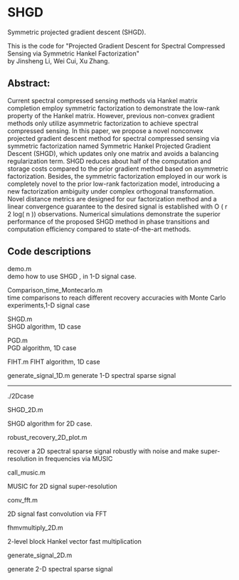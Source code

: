# SHGD
Symmetric projected gradient descent (SHGD).

This is the code for "Projected Gradient Descent for Spectral Compressed Sensing via Symmetric Hankel Factorization"  
by Jinsheng Li, Wei Cui, Xu Zhang. 

## Abstract:
Current spectral compressed sensing methods via Hankel matrix completion employ symmetric factorization to demonstrate the low-rank property of the Hankel matrix. However, previous non-convex gradient methods only utilize asymmetric factorization to achieve spectral compressed sensing. In this paper, we propose a novel nonconvex projected gradient descent method for spectral compressed sensing via symmetric factorization named Symmetric Hankel Projected Gradient Descent (SHGD), which updates only one matrix and avoids a balancing regularization term. SHGD reduces about half of the computation and storage costs compared to the prior gradient method based on asymmetric factorization. Besides, the symmetric factorization employed in our work is completely novel to the prior low-rank factorization model, introducing a new factorization ambiguity under complex orthogonal transformation. Novel distance metrics are designed for our factorization method and a linear convergence guarantee to the desired signal is established with O ( r 2 log( n )) observations. Numerical simulations demonstrate the superior performance of the proposed SHGD method in phase transitions and computation efficiency compared to state-of-the-art methods.

## Code descriptions
demo.m  
demo how to use SHGD , in 1-D signal case. 

Comparison_time_Montecarlo.m   
time comparisons to reach different recovery accuracies with Monte Carlo experiments,1-D signal case   

SHGD.m  
SHGD algorithm, 1D case

PGD.m  
PGD algorithm, 1D case

FIHT.m 
 FIHT algorithm, 1D case

generate_signal_1D.m
generate 1-D spectral sparse signal

--------------------------------------------------------------------------------
./2Dcase

SHGD_2D.m

SHGD algorithm for 2D case.

robust_recovery_2D_plot.m

recover  a 2D spectral sparse signal  robustly with noise and make super-resolution in frequencies via MUSIC

call_music.m

MUSIC for 2D  signal super-resolution

conv_fft.m

2D signal fast convolution via FFT

fhmvmultiply_2D.m

2-level block Hankel vector fast multiplication

generate_signal_2D.m

generate 2-D spectral sparse signal
